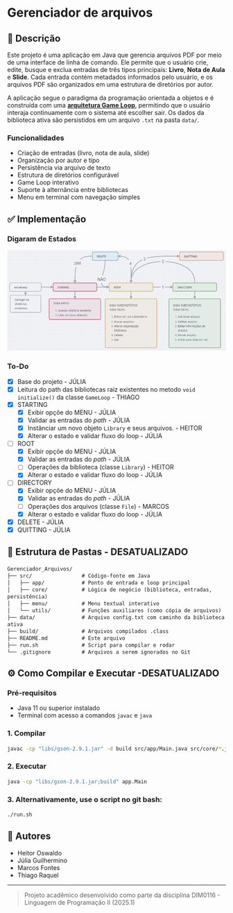 # Gerenciador de arquivos 

## 📖 Descrição
Este projeto é uma aplicação em Java que gerencia arquivos PDF por meio de uma interface de linha de comando. Ele permite que o usuário crie, edite, busque e exclua entradas de três tipos principais: **Livro**, **Nota de Aula** e **Slide**. Cada entrada contém metadados informados pelo usuário, e os arquivos PDF são organizados em uma estrutura de diretórios por autor.

A aplicação segue o paradigma da programação orientada a objetos e é construída com uma [**arquitetura Game Loop**](https://gameprogrammingpatterns.com/game-loop.html), permitindo que o usuário interaja continuamente com o sistema até escolher sair. Os dados da biblioteca ativa são persistidos em um arquivo `.txt` na pasta `data/`.

### Funcionalidades
- Criação de entradas (livro, nota de aula, slide)
- Organização por autor e tipo
- Persistência via arquivo de texto
- Estrutura de diretórios configurável
- Game Loop interativo
- Suporte à alternância entre bibliotecas
- Menu em terminal com navegação simples

## ✅ Implementação
### Digaram de Estados
![Diagrama de Estados](imgs/diagrama.png)
### To-Do
- [x] Base do projeto - JÚLIA
- [x] Leitura do path das bibliotecas raiz existentes no metodo `void initialize()` da classe `GameLoop` - THIAGO
- [x] STARTING
    - [x] Exibir opçõe do MENU - JÚLIA
    - [x] Validar as entradas do _path_ - JÚLIA
    - [x] Instânciar um novo objeto `Library` e seus arquivos. - HEITOR
    - [x] Alterar o estado e validar fluxo do loop - JÚLIA
- [ ] ROOT
    - [x] Exibir opçõe do MENU - JÚLIA
    - [x] Validar as entradas do _path_ - JÚLIA
    - [ ] Operações da biblioteca (classe `Library`) - HEITOR
    - [x] Alterar o estado e validar fluxo do loop - JÚLIA
 - [ ] DIRECTORY
    - [x] Exibir opçõe do MENU - JÚLIA
    - [x] Validar as entradas do _path_ - JÚLIA
    - [ ] Operações dos arquivos (classe `File`)  - MARCOS
    - [x] Alterar o estado e validar fluxo do loop - JÚLIA
- [x] DELETE - JÚLIA
- [x] QUITTING - JÚLIA

## 📁 Estrutura de Pastas - DESATUALIZADO
```
Gerenciador_Arquivos/
├── src/                # Código-fonte em Java
│   ├── app/            # Ponto de entrada e loop principal
│   ├── core/           # Lógica de negócio (biblioteca, entradas, persistência)
│   ├── menu/           # Menu textual interativo
│   └── utils/          # Funções auxiliares (como cópia de arquivos)
├── data/               # Arquivo config.txt com caminho da biblioteca ativa
├── build/              # Arquivos compilados .class
├── README.md           # Este arquivo
├── run.sh              # Script para compilar e rodar
└── .gitignore          # Arquivos a serem ignorados no Git
```

## ⚙️ Como Compilar e Executar -DESATUALIZADO

### Pré-requisitos
- Java 11 ou superior instalado
- Terminal com acesso a comandos `javac` e `java`

### 1. Compilar
```bash
javac -cp "libs/gson-2.9.1.jar" -d build src/app/Main.java src/core/*.java src/utils/*.java
```

### 2. Executar
```bash
java -cp "libs/gson-2.9.1.jar;build" app.Main
```

### 3. Alternativamente, use o script no git bash:
```bash
./run.sh
```

## 👥 Autores
- Heitor Oswaldo
- Júlia Guilhermino
- Marcos Fontes
- Thiago Raquel

---
> Projeto acadêmico desenvolvido como parte da disciplina DIM0116 - Linguagem de Programação II (2025.1)
